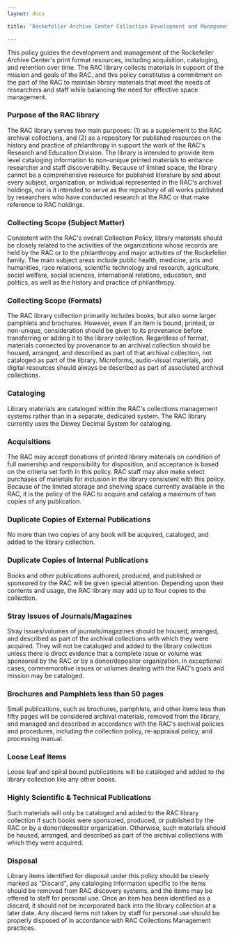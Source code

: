 ```yaml
---
layout: docs

title: "Rockefeller Archive Center Collection Development and Management Policy for the RAC Library"

---
```




This policy guides the development and management of the Rockefeller Archive Center's print format resources, including acquisition, cataloging, and retention over time. The RAC library collects materials in support of the mission and goals of the RAC, and this policy constitutes a commitment on the part of the RAC to maintain library materials that meet the needs of researchers and staff while balancing the need for effective space management.



### Purpose of the RAC library  
The RAC library serves two main purposes: (1) as a supplement to the RAC archival collections, and (2) as a repository for published resources on the history and practice of philanthropy in support the work of the RAC's Research and Education Division. The library is intended to provide item level cataloging information to non-unique printed materials to enhance researcher and staff discoverability. Because of limited space, the library cannot be a comprehensive resource for published literature by and about every subject, organization, or individual represented in the RAC's archival holdings, nor is it intended to serve as the repository of all works published by researchers who have conducted research at the RAC or that make reference to RAC holdings.

### Collecting Scope (Subject Matter) 
Consistent with the RAC's overall Collection Policy, library materials should be closely related to the activities of the organizations whose records are held by the RAC or to the philanthropy and major activities of the Rockefeller family. The main subject areas include public health, medicine, arts and humanities, race relations, scientific technology and research, agriculture, social welfare, social sciences, international relations, education, and politics, as well as the history and practice of philanthropy.

### Collecting Scope (Formats) 
The RAC library collection primarily includes books, but also some larger pamphlets and brochures. However, even if an item is bound, printed, or non-unique, consideration should be given to its provenance before transferring or adding it to the library collection. Regardless of format, materials connected by provenance to an archival collection should be housed, arranged, and described as part of that archival collection, not cataloged as part of the library. Microforms, audio-visual materials, and digital resources should always be described as part of associated archival collections.

### Cataloging 
Library materials are cataloged within the RAC's collections management systems rather than in a separate, dedicated system. The RAC library currently uses the Dewey Decimal System for cataloging.

### Acquisitions 
The RAC may accept donations of printed library materials on condition of full ownership and responsibility for disposition, and acceptance is based on the criteria set forth in this policy. RAC staff may also make select purchases of materials for inclusion in the library consistent with this policy. Because of the limited storage and shelving space currently available in the RAC, it is the policy of the RAC to acquire and catalog a maximum of two copies of any publication.

### Duplicate Copies of External Publications 
No more than two copies of any book will be acquired, cataloged, and added to the library collection.

### Duplicate Copies of Internal Publications 
Books and other publications authored, produced, and published or sponsored by the RAC will be given special attention. Depending upon their contents and usage, the RAC library may add up to four copies to the collection.

### Stray Issues of Journals/Magazines 
Stray issues/volumes of journals/magazines should be housed, arranged, and described as part of the archival collections with which they were acquired. They will not be cataloged and added to the library collection unless there is direct evidence that a complete issue or volume was sponsored by the RAC or by a donor/depositor organization. In exceptional cases, commemorative issues or volumes dealing with the RAC's goals and mission may be cataloged.

### Brochures and Pamphlets less than 50 pages 
Small publications, such as brochures, pamphlets, and other items less than fifty pages will be considered archival materials, removed from the library, and managed and described in accordance with the RAC's archival policies and procedures, including the collection policy, re-appraisal policy, and processing manual.

### Loose Leaf Items
Loose leaf and spiral bound publications will be cataloged and added to the library collection like any other books.

### Highly Scientific & Technical Publications 
Such materials will only be cataloged and added to the RAC library collection if such books were sponsored, produced, or published by the RAC or by a donor/depositor organization. Otherwise, such materials should be housed, arranged, and described as part of the archival collections with which they were acquired.

### Disposal 
Library items identified for disposal under this policy should be clearly marked as "Discard", any cataloging information specific to the items should be removed from RAC discovery systems, and the items may be offered to staff for personal use. Once an item has been identified as a discard, it should not be incorporated back into the library collection at a later date. Any discard items not taken by staff for personal use should be properly disposed of in accordance with RAC Collections Management practices.
